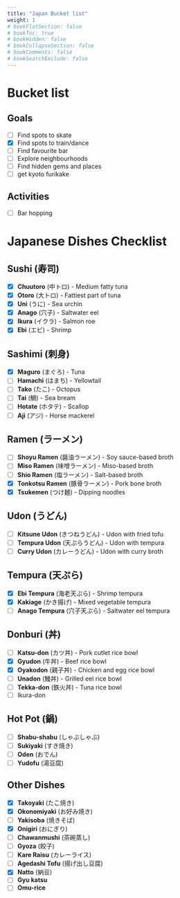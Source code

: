 ```yaml
---
title: "Japan Bucket list"
weight: 1
# bookFlatSection: false
# bookToc: true
# bookHidden: false
# bookCollapseSection: false
# bookComments: false
# bookSearchExclude: false
---
```

# Bucket list

## Goals
- [ ] Find spots to skate
- [x] Find spots to train/dance
- [ ] Find favourite bar
- [ ] Explore neighbourhoods
- [ ] Find hidden gems and places
- [ ] get kyoto furikake

## Activities
- [ ] Bar hopping

# Japanese Dishes Checklist

## Sushi (寿司)
- [x] **Chuutoro** (中トロ) - Medium fatty tuna
- [x] **Otoro** (大トロ) - Fattiest part of tuna
- [x] **Uni** (うに) - Sea urchin
- [x] **Anago** (穴子) - Saltwater eel
- [x] **Ikura** (イクラ) - Salmon roe
- [x] **Ebi** (エビ) - Shrimp
## Sashimi (刺身)
- [x] **Maguro** (まぐろ) - Tuna
- [ ] **Hamachi** (はまち) - Yellowtail
- [ ] **Tako** (たこ) - Octopus
- [ ] **Tai** (鯛) - Sea bream
- [ ] **Hotate** (ホタテ) - Scallop
- [ ] **Aji** (アジ) - Horse mackerel
## Ramen (ラーメン)
- [ ] **Shoyu Ramen** (醤油ラーメン) - Soy sauce-based broth
- [ ] **Miso Ramen** (味噌ラーメン) - Miso-based broth
- [ ] **Shio Ramen** (塩ラーメン) - Salt-based broth
- [x] **Tonkotsu Ramen** (豚骨ラーメン) - Pork bone broth
- [x] **Tsukemen** (つけ麺) - Dipping noodles

## Udon (うどん)
- [ ] **Kitsune Udon** (きつねうどん) - Udon with fried tofu
- [ ] **Tempura Udon** (天ぷらうどん) - Udon with tempura
- [ ] **Curry Udon** (カレーうどん) - Udon with curry broth
## Tempura (天ぷら)
- [x] **Ebi Tempura** (海老天ぷら) - Shrimp tempura
- [x] **Kakiage** (かき揚げ) - Mixed vegetable tempura
- [ ] **Anago Tempura** (穴子天ぷら) - Saltwater eel tempura
## Donburi (丼)
- [ ] **Katsu-don** (カツ丼) - Pork cutlet rice bowl
- [x] **Gyudon** (牛丼) - Beef rice bowl
- [x] **Oyakodon** (親子丼) - Chicken and egg rice bowl
- [ ] **Unadon** (鰻丼) - Grilled eel rice bowl
- [ ] **Tekka-don** (鉄火丼) - Tuna rice bowl
- [ ] Ikura-don
## Hot Pot (鍋)
- [ ] **Shabu-shabu** (しゃぶしゃぶ)
- [ ] **Sukiyaki** (すき焼き)
- [ ] **Oden** (おでん)
- [ ] **Yudofu** (湯豆腐)
## Other Dishes
- [x] **Takoyaki** (たこ焼き)
- [x] **Okonomiyaki** (お好み焼き)
- [ ] **Yakisoba** (焼きそば)
- [x] **Onigiri** (おにぎり)
- [ ] **Chawanmushi** (茶碗蒸し)
- [ ] **Gyoza** (餃子)
- [ ] **Kare Raisu** (カレーライス)
- [ ] **Agedashi Tofu** (揚げ出し豆腐)
- [x] **Natto** (納豆)
- [ ] **Gyu katsu**
- [ ] **Omu-rice**